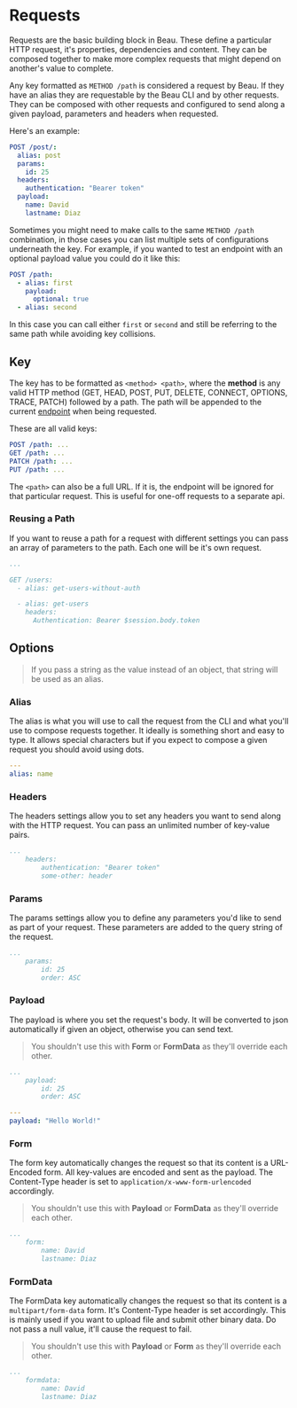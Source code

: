 # Requests

Requests are the basic building block in Beau. These define a particular HTTP
request, it's properties, dependencies and content. They can be composed
together to make more complex requests that might depend on another's value to
complete.

Any key formatted as `METHOD /path` is considered a request by Beau. If they
have an alias they are requestable by the Beau CLI and by other requests. They
can be composed with other requests and configured to send along a given
payload, parameters and headers when requested.

Here's an example:

```yaml
POST /post/:
  alias: post
  params:
    id: 25
  headers:
    authentication: "Bearer token"
  payload:
    name: David
    lastname: Diaz
```

Sometimes you might need to make calls to the same `METHOD /path` combination,
in those cases you can list multiple sets of configurations underneath the key.
For example, if you wanted to test an endpoint with an optional payload value
you could do it like this:

```yaml
POST /path:
  - alias: first
    payload:
      optional: true
  - alias: second
```

In this case you can call either `first` or `second` and still be referring to
the same path while avoiding key collisions.

## Key

The key has to be formatted as `<method> <path>`, where the **method** is any
valid HTTP method (GET, HEAD, POST, PUT, DELETE, CONNECT, OPTIONS, TRACE, PATCH)
followed by a path. The path will be appended to the current
[endpoint](settings.html#endpoint) when being requested.

These are all valid keys:

```yaml
POST /path: ...
GET /path: ...
PATCH /path: ...
PUT /path: ...
```

The `<path>` can also be a full URL. If it is, the endpoint will be ignored for
that particular request. This is useful for one-off requests to a separate api.

### Reusing a Path
If you want to reuse a path for a request with different settings you can pass
an array of parameters to the path. Each one will be it's own request.

```yaml
...

GET /users:
  - alias: get-users-without-auth

  - alias: get-users
    headers:
      Authentication: Bearer $session.body.token
```

## Options

> If you pass a string as the value instead of an object, that string will be
> used as an alias.

### Alias

The alias is what you will use to call the request from the CLI and what you'll
use to compose requests together. It ideally is something short and easy to
type. It allows special characters but if you expect to compose a given request
you should avoid using dots.

```yaml
---
alias: name
```

### Headers

The headers settings allow you to set any headers you want to send along with
the HTTP request. You can pass an unlimited number of key-value pairs.

```yaml
...
	headers:
		authentication: "Bearer token"
		some-other: header
```

### Params

The params settings allow you to define any parameters you'd like to send as
part of your request. These parameters are added to the query string of the
request.

```yaml
...
	params:
		id: 25
		order: ASC
```

### Payload

The payload is where you set the request's body. It will be converted to json
automatically if given an object, otherwise you can send text.

> You shouldn't use this with **Form** or **FormData** as they'll override each
> other.

```yaml
...
	payload:
		id: 25
		order: ASC
```

```yaml
---
payload: "Hello World!"
```

### Form

The form key automatically changes the request so that its content is a
URL-Encoded form. All key-values are encoded and sent as the payload. The
Content-Type header is set to `application/x-www-form-urlencoded` accordingly.

> You shouldn't use this with **Payload** or **FormData** as they'll override
> each other.

```yaml
...
	form:
		name: David
		lastname: Diaz
```

### FormData

The FormData key automatically changes the request so that its content is a
`multipart/form-data` form. It's Content-Type header is set accordingly. This is
mainly used if you want to upload file and submit other binary data. Do not pass
a null value, it'll cause the request to fail.

> You shouldn't use this with **Payload** or **Form** as they'll override each
> other.

```yaml
...
	formdata:
		name: David
		lastname: Diaz
```

